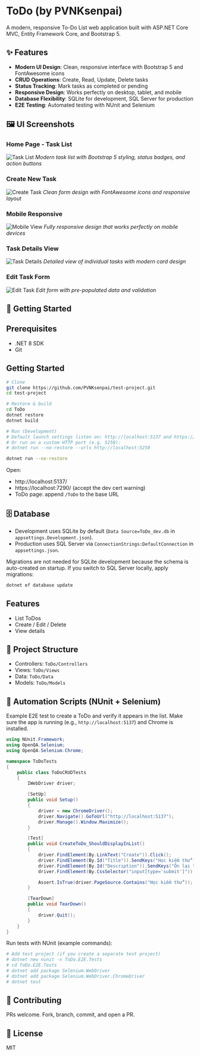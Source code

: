 # ToDo (by PVNKsenpai)

A modern, responsive To-Do List web application built with ASP.NET Core MVC, Entity Framework Core, and Bootstrap 5.

## ✨ Features

- **Modern UI Design**: Clean, responsive interface with Bootstrap 5 and FontAwesome icons
- **CRUD Operations**: Create, Read, Update, Delete tasks
- **Status Tracking**: Mark tasks as completed or pending
- **Responsive Design**: Works perfectly on desktop, tablet, and mobile
- **Database Flexibility**: SQLite for development, SQL Server for production
- **E2E Testing**: Automated testing with NUnit and Selenium

## 🖼️ UI Screenshots

### Home Page - Task List
![Task List](images/ui/home-page.png)
*Modern task list with Bootstrap 5 styling, status badges, and action buttons*

### Create New Task
![Create Task](images/ui/create-task.png)
*Clean form design with FontAwesome icons and responsive layout*

### Mobile Responsive
![Mobile View](images/ui/mobile-view.png)
*Fully responsive design that works perfectly on mobile devices*

### Task Details View
![Task Details](images/ui/task-details.png)
*Detailed view of individual tasks with modern card design*

### Edit Task Form
![Edit Task](images/ui/edit-task.png)
*Edit form with pre-populated data and validation*

## 🚀 Getting Started

## Prerequisites
- .NET 8 SDK
- Git

## Getting Started
```bash
# Clone
git clone https://github.com/PVNKsenpai/test-project.git
cd test-project

# Restore & build
cd ToDo
dotnet restore
dotnet build

# Run (Development)
# Default launch settings listen on: http://localhost:5137 and https://localhost:7290
# Or run on a custom HTTP port (e.g. 5250):
# dotnet run --no-restore --urls http://localhost:5250

dotnet run --no-restore
```

Open:
- http://localhost:5137/
- https://localhost:7290/ (accept the dev cert warning)
- ToDo page: append `/ToDo` to the base URL

## 🗄️ Database
- Development uses SQLite by default (`Data Source=ToDo_dev.db` in `appsettings.Development.json`).
- Production uses SQL Server via `ConnectionStrings:DefaultConnection` in `appsettings.json`.

Migrations are not needed for SQLite development because the schema is auto-created on startup. If you switch to SQL Server locally, apply migrations:
```bash
dotnet ef database update
```

## Features
- List ToDos
- Create / Edit / Delete
- View details

## 📁 Project Structure
- Controllers: `ToDo/Controllers`
- Views: `ToDo/Views`
- Data: `ToDo/Data`
- Models: `ToDo/Models`

## 🧪 Automation Scripts (NUnit + Selenium)
Example E2E test to create a ToDo and verify it appears in the list. Make sure the app is running (e.g., `http://localhost:5137`) and Chrome is installed.

```csharp
using NUnit.Framework;
using OpenQA.Selenium;
using OpenQA.Selenium.Chrome;

namespace ToDoTests
{
    public class ToDoCRUDTests
    {
        IWebDriver driver;

        [SetUp]
        public void Setup()
        {
            driver = new ChromeDriver();
            driver.Navigate().GoToUrl("http://localhost:5137");
            driver.Manage().Window.Maximize();
        }

        [Test]
        public void CreateToDo_ShouldDisplayInList()
        {
            driver.FindElement(By.LinkText("Create")).Click();
            driver.FindElement(By.Id("Title")).SendKeys("Học kiểm thử");
            driver.FindElement(By.Id("Description")).SendKeys("Ôn lại test case CRUD");
            driver.FindElement(By.CssSelector("input[type='submit']")).Click();

            Assert.IsTrue(driver.PageSource.Contains("Học kiểm thử"));
        }

        [TearDown]
        public void TearDown()
        {
            driver.Quit();
        }
    }
}
```

Run tests with NUnit (example commands):
```bash
# Add test project (if you create a separate test project)
# dotnet new nunit -n ToDo.E2E.Tests
# cd ToDo.E2E.Tests
# dotnet add package Selenium.WebDriver
# dotnet add package Selenium.WebDriver.ChromeDriver
# dotnet test
```

## 🤝 Contributing
PRs welcome. Fork, branch, commit, and open a PR.

## 📄 License
MIT
